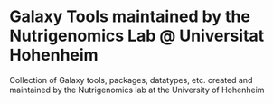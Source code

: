 # Galaxy Tools maintained by the Nutrigenomics Lab @ Universitat Hohenheim
Collection of Galaxy tools, packages, datatypes, etc. created and maintained by the Nutrigenomics lab at the University of Hohenheim
